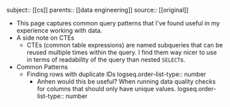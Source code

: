 subject:: [[cs]]
parents:: [[data engineering]]
source:: [[original]]

- This page captures common query patterns that I've found useful in my experience working with data.
- A side note on CTEs
	- CTEs (common table expressions) are named subqueries that can be reused multiple times within the query. I find them way nicer to use in terms of readability of the  query than nested `SELECT`s.
- Common Patterns
	- Finding rows with duplicate IDs
	  logseq.order-list-type:: number
		- Anhen would this be useful? When running data quality checks for columns that should only have unique values.
		  logseq.order-list-type:: number